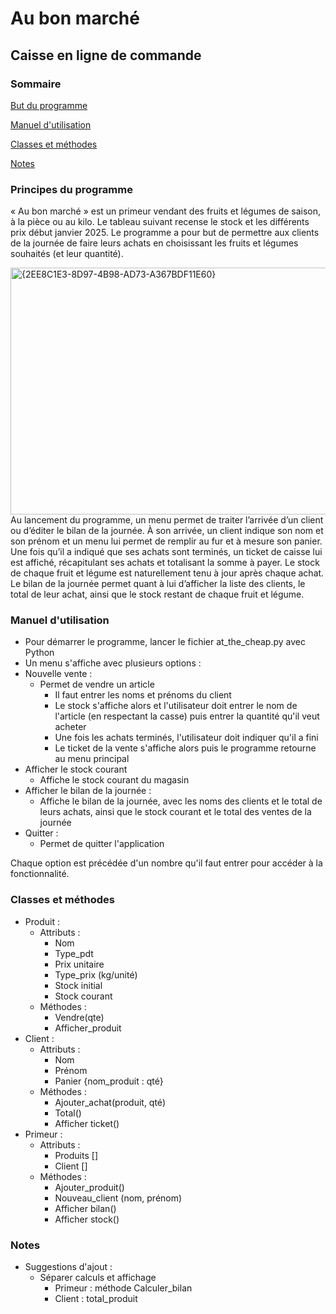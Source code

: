 # Au bon marché
## Caisse en ligne de commande

### Sommaire
[But du programme](#but-du-programme)

[Manuel d'utilisation](#manuel-dutilisation)

[Classes et méthodes](#classes-et-méthodes)

[Notes](#notes)

### Principes du programme

« Au bon marché » est un primeur vendant des fruits et légumes de saison, à la pièce ou au kilo. Le tableau suivant recense le stock et les différents prix début janvier 2025. Le programme a pour but de permettre aux clients de la journée de faire leurs achats en choisissant les fruits et légumes souhaités (et leur quantité).

<img width="866" height="395" alt="{2EE8C1E3-8D97-4B98-AD73-A367BDF11E60}" src="https://github.com/user-attachments/assets/cba6cba3-9e51-472d-8ac0-00928621b09f" />
Au lancement du programme, un menu permet de traiter l’arrivée d’un client ou d’éditer le bilan de la journée. À son arrivée, un client indique son nom et son prénom et un menu lui permet de remplir au fur et à mesure son panier. Une fois qu’il a indiqué que ses achats sont terminés, un ticket de caisse lui est affiché, récapitulant ses achats et totalisant la somme à payer. Le stock de chaque fruit et légume est naturellement tenu à jour après chaque achat. Le bilan de la journée permet quant à lui d’afficher la liste des clients, le total de leur achat, ainsi que le stock restant de chaque fruit et légume.

### Manuel d'utilisation

- Pour démarrer le programme, lancer le fichier at_the_cheap.py avec Python
- Un menu s'affiche avec plusieurs options :
- Nouvelle vente :
	- Permet de vendre un article
		- Il faut entrer les noms et prénoms du client
		- Le stock s'affiche alors et l'utilisateur doit entrer le nom de l'article (en respectant la casse) puis entrer la quantité qu'il veut acheter
		- Une fois les achats terminés, l'utilisateur doit indiquer qu'il a fini
		- Le ticket de la vente s'affiche alors puis le programme retourne au menu principal
- Afficher le stock courant
	- Affiche le stock courant du magasin
- Afficher le bilan de la journée :
	- Affiche le bilan de la journée, avec les noms des clients et le total de leurs achats, ainsi que le stock courant et le total des ventes de la journée
- Quitter :
	- Permet de quitter l'application

Chaque option est précédée d'un nombre qu'il faut entrer pour accéder à la fonctionnalité.


### Classes et méthodes
- Produit :
	- Attributs :
		- Nom
		- Type_pdt
		- Prix unitaire
		- Type_prix (kg/unité)
		- Stock initial
		- Stock courant
	- Méthodes :
		- Vendre(qte)
		- Afficher_produit
- Client :
	- Attributs :
		- Nom
		- Prénom
		- Panier {nom_produit : qté}
	- Méthodes :
		- Ajouter_achat(produit, qté)
		- Total()
		- Afficher ticket()
- Primeur :
	- Attributs :
		- Produits []
		- Client []
	- Méthodes :
		- Ajouter_produit()
		- Nouveau_client (nom, prénom)
		- Afficher bilan()
		- Afficher stock()

### Notes

- Suggestions d'ajout :
	- Séparer calculs et affichage
		- Primeur : méthode Calculer_bilan
		- Client : total_produit
